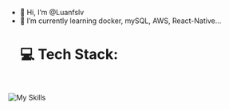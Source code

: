 - 👋 Hi, I’m @Luanfslv
- 🌱 I’m currently learning docker, mySQL, AWS, React-Native...
  <br />
  <h1>💻 Tech Stack:</h1>
  <br />
  
![My Skills](https://skillicons.dev/icons?i=js,html,css,ts,vercel,bootstrap,nodejs,tailwind,next,react,express,ai,ps,postman,svg,figma,postgresql,supabase,aws,git,yarn)
